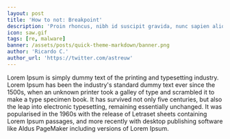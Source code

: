 ```yaml
---
layout: post
title: 'How to not: Breakpoint'
description: 'Proin rhoncus, nibh id suscipit gravida, nunc sapien aliquet felis, non venenatis lectus lectus nec eros. Aliquam sed nibh fermentum, feugiat mauris ut, commodo ante. Sed sed felis turpis. Nulla in interdum sapien. Maecenas nunc leo, iaculis quis ante eget, vehicula euismod nunc. Vestibulum id risus non nulla molestie tristique in at justo. Integer venenatis elementum neque imperdiet venenatis. Pellentesque sed nisi mollis, fermentum nisl vel, dignissim tortor. '
icon: saw.gif
tags: [re, malware]
banner: /assets/posts/quick-theme-markdown/banner.png
author: 'Ricardo C.'
author_url: 'https://twitter.com/astreuw'
---
```


Lorem Ipsum is simply dummy text of the printing and typesetting industry. Lorem Ipsum has been the industry's standard dummy text ever since the 1500s, when an unknown printer took a galley of type and scrambled it to make a type specimen book. It has survived not only five centuries, but also the leap into electronic typesetting, remaining essentially unchanged. It was popularised in the 1960s with the release of Letraset sheets containing Lorem Ipsum passages, and more recently with desktop publishing software like Aldus PageMaker including versions of Lorem Ipsum.